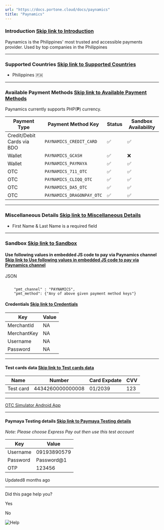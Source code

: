 ```yaml
---
url: "https://docs.portone.cloud/docs/paynamics"
title: "Paynamics"
---
```


### Introduction   [Skip link to Introduction](https://docs.portone.cloud/docs/paynamics\#introduction)

Paynamics is the Philippines' most trusted and accessible payments provider. Used by top companies in the Philippines

* * *

### Supported Countries   [Skip link to Supported Countries](https://docs.portone.cloud/docs/paynamics\#supported-countries)

- Philippines 🇵🇭

* * *

### Available Payment Methods   [Skip link to Available Payment Methods](https://docs.portone.cloud/docs/paynamics\#available-payment-methods)

Paynamics currently supports PHP(₱) currency.

| Payment Type | Payment Method Key | Status | Sandbox Availability |
| --- | --- | --- | --- |
| Credit/Debit Cards via BDO | `PAYNAMICS_CREDIT_CARD` | ✅ | ✅ |
| Wallet | `PAYNAMICS_GCASH` | ✅ | ❌ |
| Wallet | `PAYNAMICS_PAYMAYA` | ✅ | ✅ |
| OTC | `PAYNAMICS_711_OTC` | ✅ | ✅ |
| OTC | `PAYNAMICS_CLIQQ_OTC` | ✅ | ✅ |
| OTC | `PAYNAMICS_DA5_OTC` | ✅ | ✅ |
| OTC | `PAYNAMICS_DRAGONPAY_OTC` | ✅ | ✅ |

* * *

### Miscellaneous Details   [Skip link to Miscellaneous Details](https://docs.portone.cloud/docs/paynamics\#miscellaneous-details)

- First Name & Last Name is a required field

* * *

### Sandbox   [Skip link to Sandbox](https://docs.portone.cloud/docs/paynamics\#sandbox)

#### Use following values in embedded JS code to pay via Paynamics channel   [Skip link to Use following values in embedded JS code to pay via Paynamics channel](https://docs.portone.cloud/docs/paynamics\#use-following-values-in-embedded-js-code-to-pay-via-paynamics-channel)

JSON

```rdmd-code lang-json theme-light

    "pmt_channel" : "PAYNAMICS",
    "pmt_method": {"Any of above given payment method keys"}

```

#### Credentials   [Skip link to Credentials](https://docs.portone.cloud/docs/paynamics\#credentials)

| Key | Value |
| --- | --- |
| MerchantId | NA |
| MerchantKey | NA |
| Username | NA |
| Password | NA |

* * *

#### Test cards data   [Skip link to Test cards data](https://docs.portone.cloud/docs/paynamics\#test-cards-data)

| Name | Number | Card Expdate | CVV |
| --- | --- | --- | --- |
| Test card | 4434260000000008 | 01/2039 | 123 |

* * *

[OTC Simulator Android App](https://play.google.com/store/apps/details?id=net.paynamics.paychannelsimulator&hl=en_US)

* * *

#### Paymaya Testing details   [Skip link to Paymaya Testing details](https://docs.portone.cloud/docs/paynamics\#paymaya-testing-details)

_Note: Please choose Express Pay out then use this test account_

| Key | Value |
| --- | --- |
| Username | 09193890579 |
| Password | Password@1 |
| OTP | 123456 |

Updated8 months ago

* * *

Did this page help you?

Yes

No

![Help](https://cdn.jsdelivr.net/gh/iamport-intl/portone-devx-chatbot-widget@production/public/chat-intro1.svg)